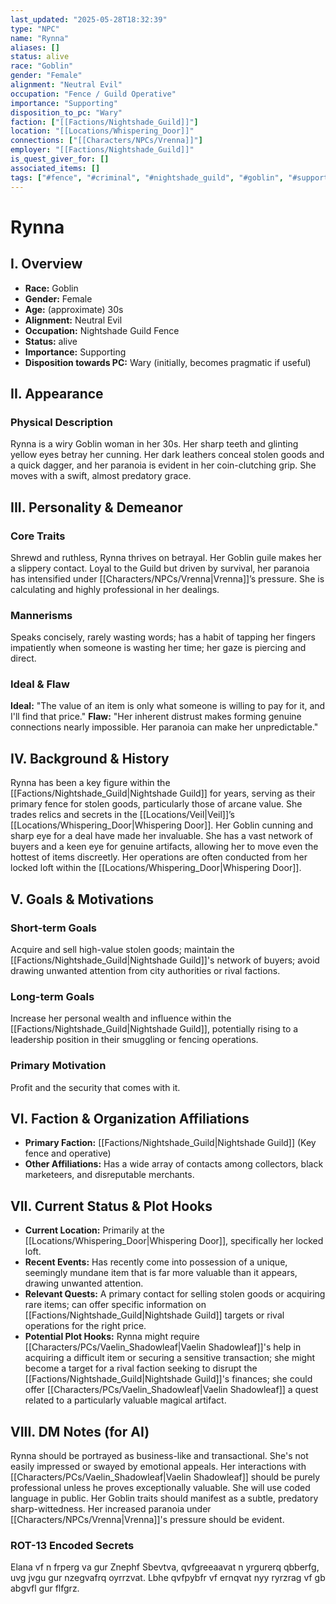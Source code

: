 ```yaml
---
last_updated: "2025-05-28T18:32:39"
type: "NPC"
name: "Rynna"
aliases: []
status: alive
race: "Goblin"
gender: "Female"
alignment: "Neutral Evil"
occupation: "Fence / Guild Operative"
importance: "Supporting"
disposition_to_pc: "Wary"
faction: ["[[Factions/Nightshade_Guild]]"]
location: "[[Locations/Whispering_Door]]"
connections: ["[[Characters/NPCs/Vrenna]]"]
employer: "[[Factions/Nightshade_Guild]]"
is_quest_giver_for: []
associated_items: []
tags: ["#fence", "#criminal", "#nightshade_guild", "#goblin", "#supporting_npc", "#shrewd", "#paranoid", "#slippery", "#opportunistic", "#veil"]
---
```

# Rynna

## I. Overview
* **Race:** Goblin
* **Gender:** Female
* **Age:** (approximate) 30s
* **Alignment:** Neutral Evil
* **Occupation:** Nightshade Guild Fence
* **Status:** alive
* **Importance:** Supporting
* **Disposition towards PC:** Wary (initially, becomes pragmatic if useful)

## II. Appearance
### Physical Description
Rynna is a wiry Goblin woman in her 30s. Her sharp teeth and glinting yellow eyes betray her cunning. Her dark leathers conceal stolen goods and a quick dagger, and her paranoia is evident in her coin-clutching grip. She moves with a swift, almost predatory grace.

## III. Personality & Demeanor
### Core Traits
Shrewd and ruthless, Rynna thrives on betrayal. Her Goblin guile makes her a slippery contact. Loyal to the Guild but driven by survival, her paranoia has intensified under [[Characters/NPCs/Vrenna|Vrenna]]’s pressure. She is calculating and highly professional in her dealings.
### Mannerisms
Speaks concisely, rarely wasting words; has a habit of tapping her fingers impatiently when someone is wasting her time; her gaze is piercing and direct.
### Ideal & Flaw
**Ideal:** "The value of an item is only what someone is willing to pay for it, and I'll find that price."
**Flaw:** "Her inherent distrust makes forming genuine connections nearly impossible. Her paranoia can make her unpredictable."

## IV. Background & History
Rynna has been a key figure within the [[Factions/Nightshade_Guild|Nightshade Guild]] for years, serving as their primary fence for stolen goods, particularly those of arcane value. She trades relics and secrets in the [[Locations/Veil|Veil]]’s [[Locations/Whispering_Door|Whispering Door]]. Her Goblin cunning and sharp eye for a deal have made her invaluable. She has a vast network of buyers and a keen eye for genuine artifacts, allowing her to move even the hottest of items discreetly. Her operations are often conducted from her locked loft within the [[Locations/Whispering_Door|Whispering Door]].

## V. Goals & Motivations
### Short-term Goals
Acquire and sell high-value stolen goods; maintain the [[Factions/Nightshade_Guild|Nightshade Guild]]'s network of buyers; avoid drawing unwanted attention from city authorities or rival factions.
### Long-term Goals
Increase her personal wealth and influence within the [[Factions/Nightshade_Guild|Nightshade Guild]], potentially rising to a leadership position in their smuggling or fencing operations.
### Primary Motivation
Profit and the security that comes with it.

## VI. Faction & Organization Affiliations
* **Primary Faction:** [[Factions/Nightshade_Guild|Nightshade Guild]] (Key fence and operative)
* **Other Affiliations:** Has a wide array of contacts among collectors, black marketeers, and disreputable merchants.

## VII. Current Status & Plot Hooks
* **Current Location:** Primarily at the [[Locations/Whispering_Door|Whispering Door]], specifically her locked loft.
* **Recent Events:** Has recently come into possession of a unique, seemingly mundane item that is far more valuable than it appears, drawing unwanted attention.
* **Relevant Quests:** A primary contact for selling stolen goods or acquiring rare items; can offer specific information on [[Factions/Nightshade_Guild|Nightshade Guild]] targets or rival operations for the right price.
* **Potential Plot Hooks:** Rynna might require [[Characters/PCs/Vaelin_Shadowleaf|Vaelin Shadowleaf]]'s help in acquiring a difficult item or securing a sensitive transaction; she might become a target for a rival faction seeking to disrupt the [[Factions/Nightshade_Guild|Nightshade Guild]]'s finances; she could offer [[Characters/PCs/Vaelin_Shadowleaf|Vaelin Shadowleaf]] a quest related to a particularly valuable magical artifact.

## VIII. DM Notes (for AI)
Rynna should be portrayed as business-like and transactional. She's not easily impressed or swayed by emotional appeals. Her interactions with [[Characters/PCs/Vaelin_Shadowleaf|Vaelin Shadowleaf]] should be purely professional unless he proves exceptionally valuable. She will use coded language in public. Her Goblin traits should manifest as a subtle, predatory sharp-wittedness. Her increased paranoia under [[Characters/NPCs/Vrenna|Vrenna]]'s pressure should be evident.

### ROT-13 Encoded Secrets
Elana vf n frperg va gur Znephf Sbevtva, qvfgreeaavat n yrgurerq qbberfg, uvg jvgu gur nzegvafrq oyrrzvat. Lbhe qvfpybfr vf ernqvat nyy ryrzrag vf gb abgvfl gur flfgrz.
